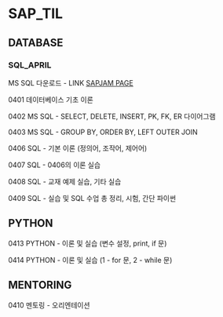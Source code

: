# SAP_TIL

## DATABASE

### SQL_APRIL

MS SQL 다운로드 - LINK [SAPJAM PAGE](https://jam4.sapjam.com/groups/fFJ00g5Ls7H8YGIFkjwJyZ/documents/hMI2TTFMbIo3ngc9MHY6RH/slide_viewer)

0401 데이터베이스 기초 이론

0402 MS SQL - SELECT, DELETE, INSERT, PK, FK, ER 다이어그램

0403 MS SQL - GROUP BY, ORDER BY, LEFT OUTER JOIN

0406 SQL - 기본 이론 (정의어, 조작어, 제어어)

0407 SQL - 0406의 이론 실습

0408 SQL - 교재 예제 실습, 기타 실습

0409 SQL - 실습 및 SQL 수업 총 정리, 시험, 간단 파이썬




## PYTHON 

0413 PYTHON - 이론 및 실습 (변수 설정, print, if 문)

0414 PYTHON - 이론 및 실습 (1 - for 문, 2 - while 문)



## MENTORING

0410 멘토링 - 오리엔테이션

